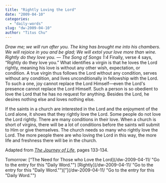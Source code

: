 ```yaml
---
title: "Rightly Loving the Lord"
date: "2009-04-10"
categories: 
  - "daily-words"
slug: "dw-2009-04-10"
author: "Titus Chu"
---
```


_Draw me; we will run after you. The king has brought me into his chambers. We will rejoice in you and be glad; We will extol your love more than wine. Rightly do they love you. — The Song of Songs 1:4_ Finally, verse 4 says, “Rightly do they love you.” What identifies a virgin is that he loves the Lord rightly, meaning his love is without any other wish, expectation, or condition. A true virgin thus follows the Lord without any condition, serves without any condition, and lives unconditionally in fellowship with the Lord. To such a one, joy cannot replace the Lord Himself—even the Lord's presence cannot replace the Lord Himself. Such a person is so obedient to love the Lord that he has no request for anything. Besides the Lord, he desires nothing else and loves nothing else.

If the saints in a church are interested in the Lord and the enjoyment of the Lord alone, it shows that they rightly love the Lord. Some people do not love the Lord rightly. There are many conditions in their love. When a church is short of virgins, there will be a lot of conditions before the saints will submit to Him or give themselves. The church needs so many who rightly love the Lord. The more people there are who loving the Lord in this way, the more life and freshness there will be in the church.

Adapted from _[The Journey of Life](/book-journey-of-life/ "Go to the entry for this book")_, pages 133-134.

Tomorrow: [“The Need for Those who Love the Lord](/dw-2009-04-11/ "Go to the entry for this "Daily Word."") [Rightly](/dw-2009-04-11/ "Go to the entry for this "Daily Word."")[”](/dw-2009-04-11/ "Go to the entry for this "Daily Word."")
